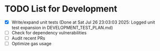 # TODO List for Development

- [x] Write/expand unit tests  (Done at Sat Jul 26 23:03:03 2025: Logged unit test expansion in DEVELOPMENT_TEST_PLAN.md)
- [ ] Check for dependency vulnerabilities
- [ ] Audit recent PRs
- [ ] Optimize gas usage
